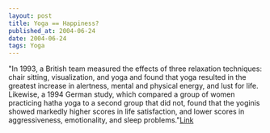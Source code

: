 ```yaml
---
layout: post
title: Yoga == Happiness?
published_at: 2004-06-24
date: 2004-06-24
tags: Yoga
---
```


"In 1993, a British team measured the effects of three relaxation techniques: chair sitting, visualization, and yoga and found that yoga resulted in the greatest increase in alertness, mental and physical energy, and lust for life. Likewise, a 1994 German study, which compared a group of women practicing hatha yoga to a second group that did not, found that the yoginis showed markedly higher scores in life satisfaction, and lower scores in aggressiveness, emotionality, and sleep problems."[Link](http://www.yogajournal.com/health/112_1.cfm)  